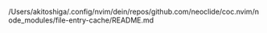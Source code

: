 /Users/akitoshiga/.config/nvim/dein/repos/github.com/neoclide/coc.nvim/node_modules/file-entry-cache/README.md